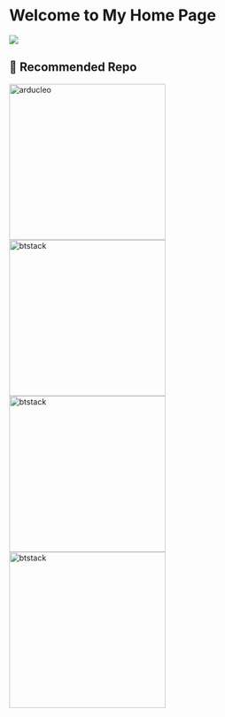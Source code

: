 <!-- [![dotnfc's github stats](https://github-readme-stats.vercel.app/api?username=dotnfc)](https://github.com/dotnfc) -->

# Welcome to My Home Page
<a href="https://github.com/dotnfc">
  <img align="center" src="https://github-readme-stats.anuraghazra1.vercel.app/api/top-langs/?username=dotnfc&layout=compact&theme=material-palenight" />
</a>

## 📘 Recommended Repo

<p align="left">
  <a href="https://github.com/dotnfc/arducleo">
    <img width="282" src="https://denvercoder1-github-readme-stats.vercel.app/api/pin/?username=dotnfc&repo=arducleo&theme=react&bg_color=0D1117&hide_border=true&show_icons=true" alt="arducleo"></a>
  <a href="https://github.com/dotnfc/DAPLinkHelp">
    <img width="282" src="https://denvercoder1-github-readme-stats.vercel.app/api/pin/?username=dotnfc&repo=DAPLinkHelp&theme=react&bg_color=0D1117&hide_border=true&show_icons=true" alt="btstack"></a>
  <a href="https://github.com/dotnfc/EPD_mpy_efont">
    <img width="282" src="https://denvercoder1-github-readme-stats.vercel.app/api/pin/?username=dotnfc&repo=EPD_mpy_efont&theme=react&bg_color=0D1117&hide_border=true&show_icons=true" alt="btstack"></a>
  <a href="https://github.com/dotnfc/EPD_bdf2pcf">
    <img width="282" src="https://denvercoder1-github-readme-stats.vercel.app/api/pin/?username=dotnfc&repo=EPD_bdf2pcf&theme=react&bg_color=0D1117&hide_border=true&show_icons=true" alt="btstack"></a>
</p>
